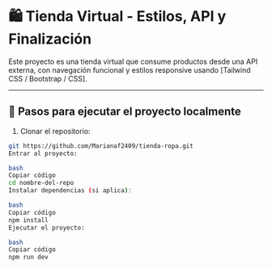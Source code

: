 # 🛍️ Tienda Virtual - Estilos, API y Finalización

Este proyecto es una tienda virtual que consume productos desde una API externa, con navegación funcional y estilos responsive usando [Tailwind CSS / Bootstrap / CSS].

---

## 🚀 Pasos para ejecutar el proyecto localmente

1. Clonar el repositorio:
```bash
git https://github.com/Marianaf2409/tienda-ropa.git
Entrar al proyecto:

bash
Copiar código
cd nombre-del-repo
Instalar dependencias (si aplica):

bash
Copiar código
npm install
Ejecutar el proyecto:

bash
Copiar código
npm run dev